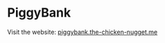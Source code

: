 # PiggyBank

Visit the website: [piggybank.the-chicken-nugget.me](https://piggybank.the-chicken-nugget.me)